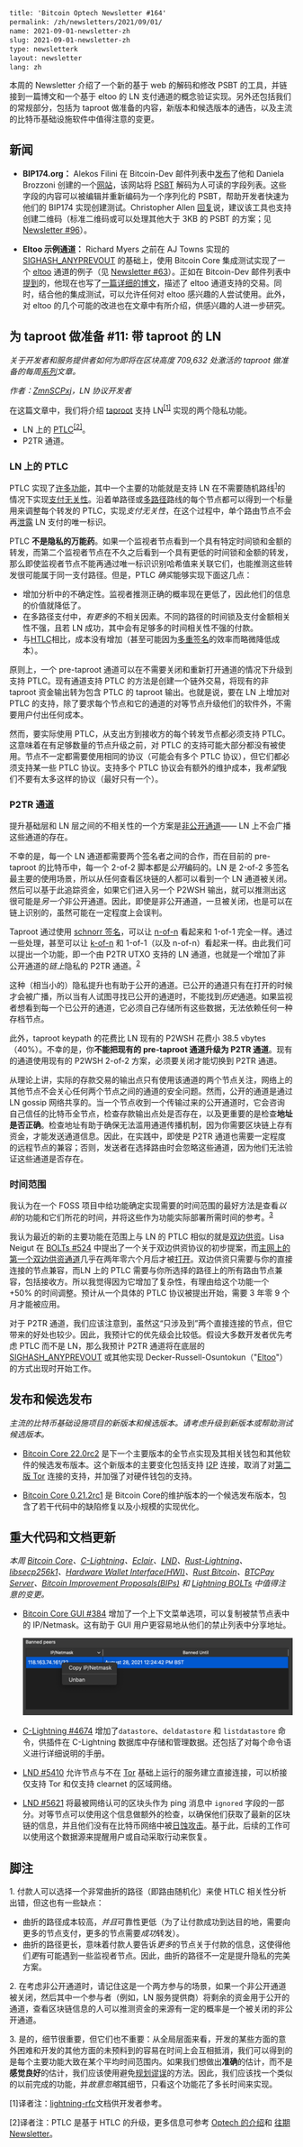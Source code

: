 ```
title: 'Bitcoin Optech Newsletter #164'
permalink: /zh/newsletters/2021/09/01/
name: 2021-09-01-newsletter-zh 
slug: 2021-09-01-newsletter-zh 
type: newsletterk
layout: newsletter
lang: zh
```

本周的 Newsletter 介绍了一个新的基于 web 的解码和修改 PSBT 的工具，并链接到一篇博文和一个基于 eltoo 的 LN 支付通道的概念验证实现。另外还包括我们的常规部分，包括为 taproot 做准备的内容，新版本和候选版本的通告，以及主流的比特币基础设施软件中值得注意的变更。

## 新闻
 - **<span>BIP174.org</span>：** Alekos Filini 在 Bitcoin-Dev 邮件列表中[发布](https://lists.linuxfoundation.org/pipermail/bitcoin-dev/2021-August/019355.html)了他和 Daniela Brozzoni 创建的一个[网站](https://bip174.org/)，该网站将 [PSBT](https://bitcoinops.org/en/topics/psbt/) 解码为人可读的字段列表。这些字段的内容可以被编辑并重新编码为一个序列化的 PSBT，帮助开发者快速为他们的 BIP174 实现创建测试。Christopher Allen [回复](https://lists.linuxfoundation.org/pipermail/bitcoin-dev/2021-August/019356.html)说，建议该工具也支持创建二维码（标准二维码或可以处理其他大于 3KB 的 PSBT 的方案；见 [Newsletter #96](https://bitcoinops.org/en/newsletters/2020/05/06/#qr-codes-for-large-transactions)）。

- **Eltoo 示例通道：** Richard Myers 之前在 AJ Towns 实现的 [SIGHASH_ANYPREVOUT](https://bitcoinops.org/en/topics/sighash_anyprevout/) 的基础上，使用 Bitcoin Core 集成测试实现了一个 [eltoo](https://bitcoinops.org/en/topics/eltoo/) 通道的例子（见 [Newsletter #63](https://bitcoinops.org/en/newsletters/2019/09/11/#eltoo-sample-implementation-and-discussion)）。正如在 Bitcoin-Dev 邮件列表中[提到](https://lists.linuxfoundation.org/pipermail/bitcoin-dev/2021-August/019342.html)的，他现在也写了[一篇详细的博文](https://yakshaver.org/2021/07/26/first.html)，描述了 eltoo 通道支持的交易。同时，结合他的集成测试，可以允许任何对 eltoo 感兴趣的人尝试使用。此外，对 eltoo 的几个可能的改进也在文章中有所介绍，供感兴趣的人进一步研究。

## 为 taproot 做准备 #11: 带 taproot 的 LN
*关于开发者和服务提供者如何为即将在区块高度 709,632 处激活的 taproot 做准备的每周[系列](https://bitcoinops.org/en/preparing-for-taproot/)文章。*

*作者：[ZmnSCPxj](https://zmnscpxj.github.io/about.html)，LN 协议开发者*

在这篇文章中，我们将介绍 [taproot](https://bitcoinops.org/en/topics/taproot/) 支持 LN<sup>[[1]](#myfootnote1)</sup> 实现的两个隐私功能。
- LN 上的 [PTLC](https://bitcoinops.org/en/topics/ptlc/)<sup>[[2]](#myfootnote2)</sup>。
- P2TR 通道。

### LN 上的 PTLC
PTLC 实现了[许多功能](https://suredbits.com/payment-points-monotone-access-structures/)，其中一个主要的功能就是支持 LN 在不需要随机路线<sup>[1](#footnote1)</sup>的情况下实现[支付无关性](https://bitcoinops.org/en/newsletters/2021/08/25/#preparing-for-taproot-10-ptlcs)。沿着单路径或[多路径](https://bitcoinops.org/en/topics/multipath-payments/)路线的每个节点都可以得到一个标量用来调整每个转发的 PTLC，实现*支付无关性*，在这个过程中，单个路由节点不会再[泄露](https://bitcoinops.org/en/newsletters/2021/08/25/#privacy-problems-with-htlcs) LN 支付的唯一标识。

PTLC **不是隐私的万能药**。如果一个监视者节点看到一个具有特定时间锁和金额的转发，而第二个监视者节点在不久之后看到一个具有更低的时间锁和金额的转发，那么即使监视者节点不能再通过唯一标识识别哈希值来关联它们，也能推测这些转发很可能属于同一支付路径。但是，PTLC *确实*能够实现下面这几点：

- 增加分析中的不确定性。监视者推测正确的概率现在更低了，因此他们的信息的价值就降低了。
- 在多路径支付中，*有更多*的不相关因素。不同的路径的时间锁及支付金额相关性不强，且若 LN 成功，其中会有足够多的时间相关性不强的付款。
- 与[HTLC](https://bitcoinops.org/en/topics/htlc/)相比，成本没有增加（甚至可能因为[多重签名](https://bitcoinops.org/en/newsletters/2021/08/04/#preparing-for-taproot-7-multisignatures)的效率而略微降低成本）。

原则上，一个 pre-taproot 通道可以在不需要关闭和重新打开通道的情况下升级到支持 PTLC。现有通道支持 PTLC 的方法是创建一个链外交易，将现有的非 taproot 资金输出转为包含 PTLC 的 taproot 输出。也就是说，要在 LN 上增加对 PTLC 的支持，除了要求每个节点和它的通道的对等节点升级他们的软件外，不需要用户付出任何成本。

然而，要实际使用 PTLC，从支出方到接收方的每个转发节点都必须支持 PTLC。这意味着在有足够数量的节点升级之前，对 PTLC 的支持可能大部分都没有被使用。节点不一定都需要使用相同的协议（可能会有多个 PTLC 协议），但它们都必须支持某一些 PTLC 协议。支持多个 PTLC 协议会有额外的维护成本，我*希望*我们不要有太多这样的协议（最好只有一个）。

### P2TR 通道
提升基础层和 LN 层之间的不相关性的一个方案是[非公开通道](https://bitcoinops.org/en/topics/unannounced-channels/)—— LN 上不会广播这些通道的存在。

不幸的是，每一个 LN 通道都需要两个签名者之间的合作，而在目前的 pre-taproot 的比特币中，每一个 2-of-2 脚本都是*公开*编码的。LN 是 2-of-2 多签名最主要的使用场景，所以从任何查看区块链的人都可以看到一个 LN 通道被关闭。然后可以基于此追踪资金，如果它们进入另一个 P2WSH 输出，就可以推测出这很可能是*另一个*非公开通道。因此，即使是非公开通道，一旦被关闭，也是可以在链上识别的，虽然可能在一定程度上会误判。

Taproot 通过使用 [schnorr 签名](https://bitcoinops.org/en/topics/schnorr-signatures/)，可以让 [n-of-n](https://bitcoinops.org/en/topics/schnorr-signatures/) 看起来和 1-of-1 完全一样。通过一些处理，甚至可以让 [k-of-n](https://bitcoinops.org/en/topics/threshold-signature/) 和 1-of-1（以及 n-of-n）看起来一样。由此我们可以提出一个功能，即一个由 P2TR UTXO 支持的 LN 通道，也就是一个增加了非公开通道的*链上*隐私的 P2TR 通道。<sup>[2](#footnote2)</sup>

这种（相当小的）隐私提升也有助于公开的通道。已公开的通道只有在打开的时候才会被广播，所以当有人试图寻找已公开的通道时，不能找到*历史*通道。如果监视者想看到每一个已公开的通道，它必须自己存储所有这些数据，无法依赖任何一种存档节点。

此外，taproot keypath 的花费比 LN 现有的 P2WSH 花费小 38.5 vbytes（40%）。不幸的是，你**不能把现有的 pre-taproot 通道升级为 P2TR 通道**。现有的通道使用现有的 P2WSH 2-of-2 方案，必须要关闭才能切换到 P2TR 通道。

从理论上讲，实际的存款交易的输出点只有使用该通道的两个节点关注，网络上的其他节点不会关心任何两个节点之间的通道的安全问题。然而，公开的通道是通过 LN gossip 网络共享的。当一个节点收到一个传输过来的公开通道时，它会咨询自己信任的比特币全节点，检查存款输出点处是否存在，以及更重要的是检查**地址是否正确**。检查地址有助于确保无法滥用通道传播机制，因为你需要区块链上存有资金，才能发送通道信息。因此，在实践中，即使是 P2TR 通道也需要一定程度的远程节点的兼容；否则，发送者在选择路由时会忽略这些通道，因为他们无法验证这些通道是否存在。

### 时间范围
我认为在一个 FOSS 项目中给功能确定实现需要的时间范围的最好方法是查看*以前*的功能和它们所花的时间，并将这些作为功能实际部署所需时间的参考。<sup>[3](#footnote2)</sup>

我认为最近的新的主要功能在范围上与 LN 的 PTLC 相似的就是[双边供资](https://bitcoinops.org/en/topics/dual-funding/)。Lisa Neigut 在 [BOLTs #524](https://github.com/lightningnetwork/lightning-rfc/issues/524) 中提出了一个关于双边供资协议的初步提案，而[主网上的第一个双边供资通道](https://medium.com/blockstream/c-lightning-opens-first-dual-funded-mainnet-lightning-channel-ada6b32a527c)几乎在两年零六个月后才被[打开](https://blockstream.info/tx/91538cbc4aca767cb77aa0690c2a6e710e095c8eb6d8f73d53a3a29682cb7581)。双边供资只需要与你的直接连接的节点兼容，而LN 上的 PTLC 需要与你所选择的路径上的所有路由节点兼容，包括接收方。所以我觉得因为它增加了复杂性，有理由给这个功能一个 +50% 的时间调整。预计从一个具体的 PTLC 协议被提出开始，需要 3 年零 9 个月才能被应用。

对于 P2TR 通道，我们应该注意到，虽然这“只涉及到”两个直接连接的节点，但它带来的好处也较少。因此，我预计它的优先级会比较低。假设大多数开发者优先考虑 PTLC 而不是 LN，那么我预计 P2TR 通道将在底层的 [SIGHASH_ANYPREVOUT](https://bitcoinops.org/en/topics/sighash_anyprevout/) 或其他实现 Decker-Russell-Osuntokun（"[Eltoo](https://bitcoinops.org/en/topics/eltoo/)"）的方式出现时开始工作。

## 发布和候选发布
*主流的比特币基础设施项目的新版本和候选版本。请考虑升级到新版本或帮助测试候选版本。*

- [Bitcoin Core 22.0rc2](https://bitcoincore.org/bin/bitcoin-core-22.0/) 是下一个主要版本的全节点实现及其相关钱包和其他软件的候选发布版本。这个新版本的主要变化包括支持 [I2P](https://bitcoinops.org/en/topics/anonymity-networks/) 连接，取消了对[第二版 Tor](https://bitcoinops.org/en/topics/anonymity-networks/) 连接的支持，并加强了对硬件钱包的支持。

- [Bitcoin Core 0.21.2rc1](https://bitcoincore.org/bin/bitcoin-core-0.21.2/) 是 Bitcoin Core的维护版本的一个候选发布版本，包含了若干代码中的缺陷修复以及小规模的实现优化。


## 重大代码和文档更新
*本周 [Bitcoin Core](https://github.com/bitcoin/bitcoin)、[C-Lightning](https://github.com/ElementsProject/lightning)、[Eclair](https://github.com/ACINQ/eclair)、[LND](https://github.com/lightningnetwork/lnd/)、[Rust-Lightning](https://github.com/rust-bitcoin/rust-lightning)、[libsecp256k1](https://github.com/bitcoin-core/secp256k1)、[Hardware Wallet Interface(HWI)](https://github.com/bitcoin-core/HWI)、[Rust Bitcoin](https://github.com/rust-bitcoin/rust-bitcoin)、[BTCPay Server](https://bitcoinops.org/en/newsletters/2021/08/11/)、[Bitcoin Improvement Proposals(BIPs)](https://github.com/bitcoin/bips/) 和 [Lightning BOLTs](https://github.com/lightningnetwork/lightning-rfc/) 中值得注意的变更。*

- [Bitcoin Core GUI #384](https://github.com/bitcoin-core/gui/pull/384) 增加了一个上下文菜单选项，可以复制被禁节点表中的 IP/Netmask。这有助于 GUI 用户更容易地从他们的禁止列表中分享地址。

  ![alt 属性文本](./image/2021-09-01-newsletter-zh.png)

- [C-Lightning #4674](https://github.com/ElementsProject/lightning/issues/4674) 增加了`datastore`、`deldatastore` 和 `listdatastore` 命令，供插件在 C-Lightning 数据库中存储和管理数据。还包括了对每个命令语义进行详细说明的手册。

- [LND #5410](https://github.com/lightningnetwork/lnd/issues/5410) 允许节点与不在 [Tor](https://bitcoinops.org/en/topics/anonymity-networks/) 基础上运行的服务建立直接连接，可以桥接仅支持 Tor 和仅支持 clearnet 的区域网络。

- [LND #5621](https://github.com/lightningnetwork/lnd/issues/5621) 将最被网络认可的区块头作为 ping 消息中 `ignored` 字段的一部分。对等节点可以使用这个信息做额外的检查，以确保他们获取了最新的区块链的信息，并且他们没有在比特币网络中被[日蚀攻击](https://bitcoinops.org/en/topics/eclipse-attacks/)。基于此，后续的工作可以使用这个数据源来提醒用户或自动采取行动来恢复。

## 脚注
<a name="footnote1">1. </a>付款人可以选择一个非常曲折的路径（即路由随机化）来使 HTLC 相关性分析出错，但这也有一些缺点：

 - 曲折的路径成本较高，*并且*可靠性更低（为了让付款成功到达目的地，需要向更多的节点支付，更多的节点需要*成功*转发）。
- 曲折的路径更长，意味着付款人要告诉*更多*的节点关于付款的信息，这使得他们*更*有可能遇到一些监视者节点。因此，曲折的路径不一定是提升隐私的完美方案。


<a name="footnote2">2. </a>在考虑非公开通道时，请记住这是一个两方参与的场景，如果一个非公开通道被关闭，然后其中一个参与者（例如，LN 服务提供商）将剩余的资金用于公开的通道，查看区块链信息的人可以推测资金的来源有一定的概率是一个被关闭的非公开通道。

<a name="footnote3">3. </a>是的，细节很重要，但它们也不重要：从全局层面来看，开发的某些方面的意外困难和开发的其他方面的未预料到的容易在时间上会互相抵消，我们可以得到的是每个主要功能大致在某个平均时间范围内。如果我们想做出**准确**的估计，而不是**感觉良好**的估计，我们应该使用避免[规划谬误](https://en.wikipedia.org/wiki/Planning_fallacy)的方法。因此，我们应该找一个类似的以前完成的功能，并*故意忽略*其细节，只看这个功能花了多长时间来实现。

<a name="myfootnote1">[1]</a>译者注：[lightning-rfc](https://github.com/lightningnetwork/lightning-rfc/blob/master/00-introduction.md)文档供开发者参考。

<a name="myfootnote1">[2]</a>译者注：PTLC 是基于 HTLC 的升级，更多信息可参考 [Optech 的介绍](https://bitcoinops.org/en/topics/ptlc/)和 [往期 Newsletter](https://bitcoinops.org/en/newsletters/2021/08/25/)。